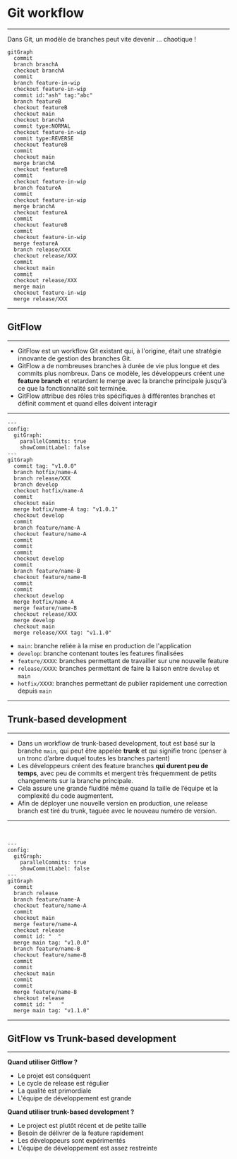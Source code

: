 # Git workflow
<Hr />

Dans Git, un modèle de branches peut vite devenir ... chaotique !

```mermaid {theme: 'base', scale: 0.6}
gitGraph
  commit
  branch branchA
  checkout branchA
  commit
  branch feature-in-wip
  checkout feature-in-wip
  commit id:"ash" tag:"abc"
  branch featureB
  checkout featureB
  checkout main
  checkout branchA
  commit type:NORMAL
  checkout feature-in-wip
  commit type:REVERSE
  checkout featureB
  commit
  checkout main
  merge branchA
  checkout featureB
  commit
  checkout feature-in-wip
  branch featureA
  commit
  checkout feature-in-wip
  merge branchA
  checkout featureA
  commit
  checkout featureB
  commit
  checkout feature-in-wip
  merge featureA
  branch release/XXX
  checkout release/XXX
  commit
  checkout main
  commit
  checkout release/XXX
  merge main
  checkout feature-in-wip
  merge release/XXX
```

---

<Breadcrumbs />

## GitFlow
<Hr />

* GitFlow est un workflow Git existant qui, à l'origine, était une stratégie innovante de gestion des branches Git.
* GitFlow a de nombreuses branches à durée de vie plus longue et des commits plus nombreux. Dans ce modèle, les développeurs créent une **feature branch** et retardent le merge avec la branche principale jusqu'à ce que la fonctionnalité soit terminée.
* GitFlow attribue des rôles très spécifiques à différentes branches et définit comment et quand elles doivent interagir

---

<Breadcrumbs />

<div class="flex gap-5">


```mermaid {theme: 'base', scale: 0.8}
---
config:
  gitGraph:
    parallelCommits: true
    showCommitLabel: false
---
gitGraph
  commit tag: "v1.0.0"
  branch hotfix/name-A
  branch release/XXX
  branch develop
  checkout hotfix/name-A
  commit
  checkout main
  merge hotfix/name-A tag: "v1.0.1"
  checkout develop
  commit
  branch feature/name-A
  checkout feature/name-A
  commit
  commit
  commit
  checkout develop
  commit
  branch feature/name-B
  checkout feature/name-B
  commit
  commit
  checkout develop
  merge hotfix/name-A
  merge feature/name-B
  checkout release/XXX
  merge develop
  checkout main
  merge release/XXX tag: "v1.1.0"
```

<div class="text-sm">
<v-clicks>

* `main`: branche reliée à la mise en production de l'application
* `develop`: branche contenant toutes les features finalisées
* `feature/XXXX`: branches permettant de travailler sur une nouvelle feature
* `release/XXXX`: branches permettant de faire la liaison entre `develop` et `main`
* `hotfix/XXXX`: branches permettant de publier rapidement une correction depuis `main`
</v-clicks>
</div>
</div>

---

<Breadcrumbs />

## Trunk-based development
<Hr />

<v-clicks>

* Dans un workflow de  trunk-based development, tout est basé sur la branche `main`, qui peut être appelée **trunk** et qui signifie tronc (penser à un tronc d’arbre duquel toutes les branches partent)
* Les développeurs créent des feature branches **qui durent peu de temps**, avec peu de commits et mergent très fréquemment de petits changements sur la branche principale.
* Cela assure une grande fluidité même quand la taille de l’équipe et la complexité du code augmentent.
* Afin de déployer une nouvelle version en production, une release branch est tiré du trunk, taguée avec le nouveau numéro de version.
</v-clicks>

---

<Breadcrumbs />

<br />

```mermaid {theme: 'base', scale: 0.8}
---
config:
  gitGraph:
    parallelCommits: true
    showCommitLabel: false
---
gitGraph
  commit
  branch release
  branch feature/name-A
  checkout feature/name-A
  commit
  checkout main
  merge feature/name-A
  checkout release
  commit id: "  "
  merge main tag: "v1.0.0"
  branch feature/name-B
  checkout feature/name-B
  commit
  commit
  checkout main
  commit
  commit
  merge feature/name-B
  checkout release
  commit id: "   "
  merge main tag: "v1.1.0"
```

---

<Breadcrumbs />

## GitFlow vs Trunk-based development
<Hr />

**Quand utiliser Gitflow ?**

<v-clicks>

* Le projet est conséquent
* Le cycle de release est régulier
* La qualité est primordiale
* L'équipe de développement est grande
</v-clicks>

**Quand utiliser trunk-based development ?**

<v-clicks>

* Le project est plutôt récent et de petite taille
* Besoin de délivrer de la feature rapidement
* Les développeurs sont expérimentés
* L'équipe de développement est assez restreinte 
</v-clicks>
